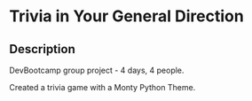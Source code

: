 # Trivia in Your General Direction

## Description
DevBootcamp group project - 4 days, 4 people.

Created a trivia game with a Monty Python Theme. 
